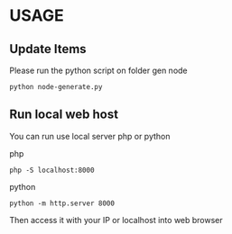 # USAGE 

## Update Items 

Please run the python script on folder gen node 

```
python node-generate.py 
```

## Run local web host 

You can run use local server php or python 

php 
```
php -S localhost:8000
```

python 
```
python -m http.server 8000
```

Then access it with your IP or localhost into web browser 